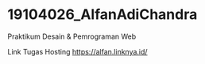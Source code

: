 # 19104026_AlfanAdiChandra
Praktikum Desain &amp; Pemrograman Web

Link Tugas Hosting https://alfan.linknya.id/